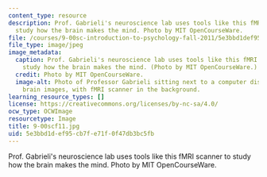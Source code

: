 ```yaml
---
content_type: resource
description: Prof. Gabrieli's neuroscience lab uses tools like this fMRI scanner to
  study how the brain makes the mind. Photo by MIT OpenCourseWare.
file: /courses/9-00sc-introduction-to-psychology-fall-2011/5e3bbd1def95cb7fe71f0f47db3bc5fb_9-00scf11.jpg
file_type: image/jpeg
image_metadata:
  caption: Prof. Gabrieli's neuroscience lab uses tools like this fMRI scanner to
    study how the brain makes the mind. (Photo by MIT OpenCourseWare.)
  credit: Photo by MIT OpenCourseWare.
  image-alt: Photo of Professor Gabrieli sitting next to a computer display of human
    brain images, with fMRI scanner in the background.
learning_resource_types: []
license: https://creativecommons.org/licenses/by-nc-sa/4.0/
ocw_type: OCWImage
resourcetype: Image
title: 9-00scf11.jpg
uid: 5e3bbd1d-ef95-cb7f-e71f-0f47db3bc5fb
---
```

Prof. Gabrieli's neuroscience lab uses tools like this fMRI scanner to study how the brain makes the mind. Photo by MIT OpenCourseWare.